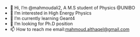- 👋 Hi, I’m @mahmoudali2, A M.S student of Physics @UNIBO
- 👀 I’m interested in High Energy Physics
- 🌱 I’m currently learning Geant4 
- 💞️ I’m looking for Ph.D position
- 📫 How to reach me email:mahmoud.althaqel@gmail.com

<!---

--->
